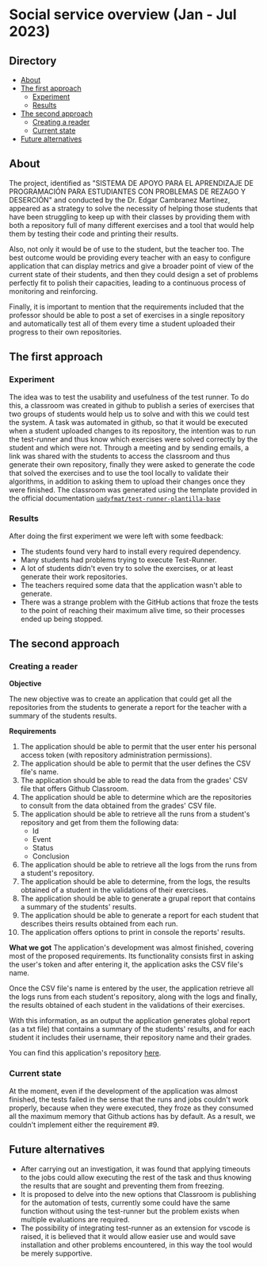 # Social service overview (Jan - Jul 2023)

## Directory

- [About](#about)
- [The first approach](#the-first-approach)
  - [Experiment](#experiment)
  - [Results](#results)
- [The second approach](#the-second-approach)
  - [Creating a reader](#creating-a-reader)
  - [Current state](#current-state)
- [Future alternatives](#future-alternatives)

## About

The project, identified as "SISTEMA DE APOYO PARA EL APRENDIZAJE DE PROGRAMACIÓN PARA ESTUDIANTES CON PROBLEMAS DE REZAGO Y DESERCIÓN" and conducted by the Dr. Edgar Cambranez Martínez, appeared as a strategy to solve the necessity of helping those students that have been struggling to keep up with their classes by providing them with both a repository full of many different exercises and a tool that would help them by testing their code and printing their results.

Also, not only it would be of use to the student, but the teacher too. The best outcome would be providing every teacher with an easy to configure application that can display metrics and give a broader point of view of the current state of their students, and then they could design a set of problems perfectly fit to polish their capacities, leading to a continuous process of monitoring and reinforcing.

Finally, it is important to mention that the requirements included that the professor should be able to post a set of exercises in a single repository and automatically test all of them every time a student uploaded their progress to their own repositories.

## The first approach

### Experiment

The idea was to test the usability and usefulness of the test runner. To do this, a classroom was created in github to publish a series of exercises that two groups of students would help us to solve and with this we could test the system. A task was automated in github, so that it would be executed when a student uploaded changes to its repository, the intention was to run the test-runner and thus know which exercises were solved correctly by the student and which were not.  Through a meeting and by sending emails, a link was shared with the students to access the classroom and thus generate their own repository, finally they were asked to generate the code that solved the exercises and to use the tool locally to validate their algorithms, in addition to asking them to upload their changes once they were finished.
The classroom was generated using the template provided in the official documentation [`uadyfmat/test-runner-plantilla-base`](https://github.com/uadyfmat/test-runner-plantilla-base)


### Results

After doing the first experiment we were left with some feedback:

- The students found very hard to install every required dependency.
- Many students had problems trying to execute Test-Runner.
- A lot of students didn't even try to solve the exercises, or at least generate their work repositories.
- The teachers required some data that the application wasn't able to generate.
- There was a strange problem with the GitHub actions that froze the tests to the point of reaching their maximum alive time, so their processes ended up being stopped.

## The second approach

### Creating a reader

**Objective**

The new objective was to create an application that could get all the repositories from the students to generate a report for the teacher with a summary of the students results.

**Requirements**
1. The application should be able to permit that the user enter his personal access token (with repository administration permissions).
2. The application should be able to permit that the user defines the CSV file's name.
3. The application should be able to read the data from the grades' CSV file that offers Github Classroom.
4. The application should be able to determine which are the repositories to consult from the data obtained from the grades' CSV file.
5. The application should be able to retrieve all the runs from a student's repository and get from them the following data:
    * Id
    * Event
    * Status
    * Conclusion
6. The application should be able to retrieve all the logs from the runs from a student's  repository.
7. The application should be able to determine, from the logs, the results obtained of a student in the validations of their exercises.
8. The application should be able to generate a grupal report that contains a summary of the students' results.
9. The application should be able to generate a report for each student that describes theirs results obtained from each run.
10. The application offers options to print in console the reports' results.

**What we got**
The application's development was almost finished, covering most of the proposed requirements. Its functionality consists first in asking the user's token and after entering it, the application asks the CSV file's name.

Once the CSV file's name is entered by the user, the application retrieve all the logs runs from each student's repository, along with the logs and finally, the results obtained of each student in the validations of their exercises.

With this information, as an output the application generates global report (as a txt file) that contains a summary of the students' results, and for each student it includes their username, their repository name and their grades. 

You can find this application's repository [here](https://github.com/uadyfmat/TestRunner-Log-Reader).
### Current state

At the moment, even if the development of the application was almost finished, the tests failed in the sense that the runs and jobs couldn't work properly, because when they were executed, they froze as they consumed all the maximum memory that Github actions has by default. As a result, we couldn't implement either the requirement #9.

## Future alternatives

- After carrying out an investigation, it was found that applying timeouts to the jobs could allow executing the rest of the task and thus knowing the results that are sought and preventing them from freezing.
- It is proposed to delve into the new options that Classroom is publishing for the automation of tests, currently some could have the same function without using the test-runner but the problem exists when multiple evaluations are required.
- The possibility of integrating test-runner as an extension for vscode is raised, it is believed that it would allow easier use and would save installation and other problems encountered, in this way the tool would be merely supportive.
